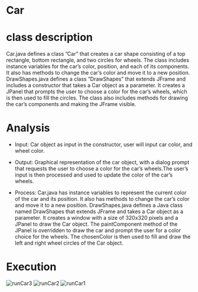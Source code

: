 # Car

# class description

Car.java defines a class ”Car” that creates a car shape consisting of a top rectangle, bottom rectangle,
and two circles for wheels. The class includes instance variables for the car’s color, position, and each of its
components. It also has methods to change the car’s color and move it to a new position.
DrawShapes.java defines a class ”DrawShapes” that extends JFrame and includes a constructor that takes a
Car object as a parameter. It creates a JPanel that prompts the user to choose a color for the car’s wheels,
which is then used to fill the circles. The class also includes methods for drawing the car’s components and
making the JFrame visible.


# Analysis
- Input: Car object as input in the constructor, user will input car color, and wheel color.

- Output: Graphical representation of the car object, with a dialog prompt that requests the user to choose
a color for the car’s wheels.The user’s input is then processed and used to update the color of the car’s wheels.

- Process: Car.java has instance variables to represent the current color of the car and its position. It
also has methods to change the car’s color and move it to a new position.
DrawShapes.java defines a Java class named DrawShapes that extends JFrame and takes a Car object as
a parameter. It creates a window with a size of 320x320 pixels and a JPanel to draw the Car object. The
paintComponent method of the JPanel is overridden to draw the car and prompt the user for a color choice
for the wheels. The chosenColor is then used to fill and draw the left and right wheel circles of the Car
object.

# Execution
![runCar3](https://user-images.githubusercontent.com/106381596/225746718-771a0583-b05f-45ab-baa3-b508630502df.png)
![runCar2](https://user-images.githubusercontent.com/106381596/225746723-fa2fea3a-4485-4ee2-a5b5-4ea01a8c9d60.png)
![runCar1](https://user-images.githubusercontent.com/106381596/225746725-0a51b099-4d15-4083-9ca5-63f4c311e3cb.png)

